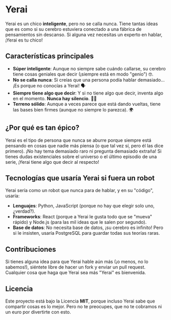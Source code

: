 # Yerai

Yerai es un chico **inteligente**, pero no se calla nunca. Tiene tantas ideas que es como si su cerebro estuviera conectado a una fábrica de pensamientos sin descanso. Si alguna vez necesitas un experto en hablar, ¡Yerai es tu chico!

## Características principales

- **Súper inteligente**: Aunque no siempre sabe cuándo callarse, su cerebro tiene cosas geniales que decir (¡siempre está en modo "genio") 🤓.
- **No se calla nunca**: Si creías que una persona podía hablar demasiado... ¡Es porque no conocías a Yerai! 🗣️
- **Siempre tiene algo que decir**: Y si no tiene algo que decir, inventa algo en el momento. **Nunca hay silencio**. 🧠💬
- **Terreno sólido**: Aunque a veces parece que está dando vueltas, tiene las bases bien firmes (aunque no siempre lo parezca). 🌍

## ¿Por qué es tan épico?

Yerai es el tipo de persona que nunca se aburre porque siempre está pensando en cosas que nadie más piensa (o que tal vez sí, pero él las dice primero). ¡No hay tema demasiado raro ni pregunta demasiado extraña! Si tienes dudas existenciales sobre el universo o el último episodio de una serie, ¡Yerai tiene algo que decir al respecto!

## Tecnologías que usaría Yerai si fuera un robot

Yerai sería como un robot que nunca para de hablar, y en su "código", usaría:

- **Lenguajes**: Python, JavaScript (porque no hay que elegir solo uno, ¿verdad?).
- **Frameworks**: React (porque a Yerai le gusta todo que se "mueva" rápido) y Node.js (para las mil ideas que le salen por segundo).
- **Base de datos**: No necesita base de datos, ¡su cerebro es infinito! Pero si le insisten, usaría PostgreSQL para guardar todas sus teorías raras.

## Contribuciones

Si tienes alguna idea para que Yerai hable aún más (¡o menos, no lo sabemos!), siéntete libre de hacer un fork y enviar un pull request. Cualquier cosa que haga que Yerai sea más "Yerai" es bienvenida.

## Licencia

Este proyecto está bajo la Licencia **MIT**, porque incluso Yerai sabe que compartir cosas es lo mejor. Pero no te preocupes, que no te cobramos ni un euro por divertirte con esto.

